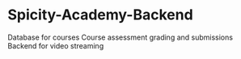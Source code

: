 # Spicity-Academy-Backend

Database for courses
Course assessment grading and submissions
Backend for video streaming